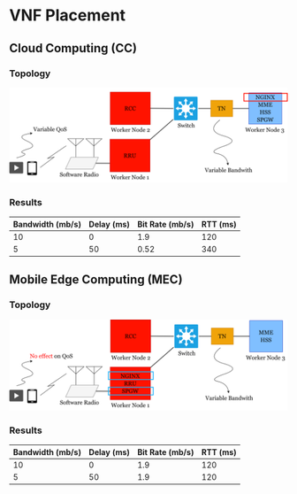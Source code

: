 # VNF Placement
## Cloud Computing (CC)
### Topology
![CC](./figs/CC.png)
### Results

| Bandwidth (mb/s) | Delay (ms) | Bit Rate (mb/s) | RTT (ms) |
| --- | --- | --- | --- |
| 10 | 0 | 1.9 | 120 |
| 5 | 50 | 0.52 | 340 |

## Mobile Edge Computing (MEC)
### Topology
![MEC](./figs/MEC.png)
### Results

|   Bandwidth (mb/s) | Delay (ms) | Bit Rate (mb/s) | RTT (ms) |
| --- | --- | --- | --- |
|                  10|           0|             1.9|        120|
|                   5|          50|             1.9|       120|
